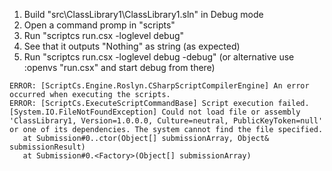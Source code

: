 1) Build "src\ClassLibrary1\ClassLibrary1.sln" in Debug mode
2) Open a command promp in "scripts"
3) Run "scriptcs run.csx -loglevel debug"
4) See that it outputs "Nothing" as string (as expected)
5) Run "scriptcs run.csx -loglevel debug -debug" (or alternative use :openvs "run.csx" and start debug from there)

```
ERROR: [ScriptCs.Engine.Roslyn.CSharpScriptCompilerEngine] An error occurred when executing the scripts.
ERROR: [ScriptCs.ExecuteScriptCommandBase] Script execution failed. [System.IO.FileNotFoundException] Could not load file or assembly 'ClassLibrary1, Version=1.0.0.0, Culture=neutral, PublicKeyToken=null' or one of its dependencies. The system cannot find the file specified.
   at Submission#0..ctor(Object[] submissionArray, Object& submissionResult)
   at Submission#0.<Factory>(Object[] submissionArray)
```